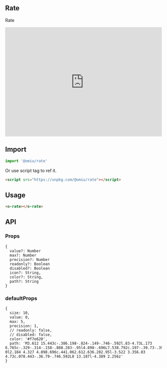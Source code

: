 ## Rate

Rate

<iframe height="351" style="width: 100%;" scrolling="no" title="OMIU Rate" src="https://codepen.io/omijs/embed/LYppwYG?height=351&theme-id=default&default-tab=html,result" frameborder="no" allowtransparency="true" allowfullscreen="true" loading="lazy">
  See the Pen <a href='https://codepen.io/omijs/pen/LYppwYG'>OMIU Checkbox</a> by OMI
  (<a href='https://codepen.io/omijs'>@omijs</a>) on <a href='https://codepen.io'>CodePen</a>.
</iframe>

## Import

```js
import '@omiu/rate'
```

Or use script tag to ref it.


```html
<script src="https://unpkg.com/@omiu/rate"></script>
```

## Usage

```html
<o-rate></o-rate>
```

## API

### Props

```tsx
{
  value?: Number
  max?: Number
  precision?: Number
  readonly?: Boolean
  disabled?: Boolean
  icon?: String,
  color?: String,
  path?: String
}
```

### defaultProps

```tsx
{
  size: 10,
  value: 0,
  max: 5,
  precision: 1,
  // readonly: false,
  // disabled: false,
  color: '#f7e620',
  path: 'M3.612 15.443c-.386.198-.824-.149-.746-.592l.83-4.73L.173 6.765c-.329-.314-.158-.888.283-.95l4.898-.696L7.538.792c.197-.39.73-.39.927 0l2.184 4.327 4.898.696c.441.062.612.636.282.95l-3.522 3.356.83 4.73c.078.443-.36.79-.746.592L8 13.187l-4.389 2.256z'
}
```
